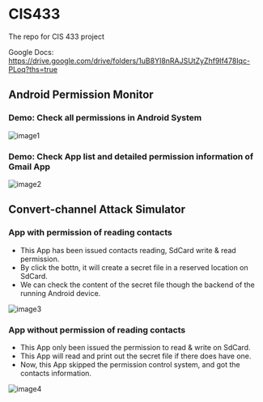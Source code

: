 # CIS433
The repo for CIS 433 project

Google Docs: 
https://drive.google.com/drive/folders/1uB8YI8nRAJSUtZyZhf9If478Iqc-PLoq?ths=true

## Android Permission Monitor

### Demo: Check all permissions in Android System

![image1](https://github.com/zedzedQ/CIS433/tree/master/Introduction/P_M_AllPermission.gif)  

### Demo: Check App list and detailed permission information of Gmail App

![image2](https://github.com/zedzedQ/CIS433/tree/master/Introduction/P_M_List.gif)

## Convert-channel Attack Simulator

### App with permission of reading contacts

* This App has been issued contacts reading, SdCard write & read permission.
* By click the bottn, it will create a secret file in a reserved location on SdCard.
* We can check the content of the secret file though the backend of the running Android device.

![image3](https://github.com/zedzedQ/CIS433/tree/master/Introduction/AppWithPermission.gif)

### App without permission of reading contacts

* This App only been issued the permission to read & write on SdCard.
* This App will read and print out the secret file if there does have one.
* Now, this App skipped the permission control system, and got the contacts information.

![image4](https://github.com/zedzedQ/CIS433/tree/master/Introduction/AppWithoutPermission.gif)



